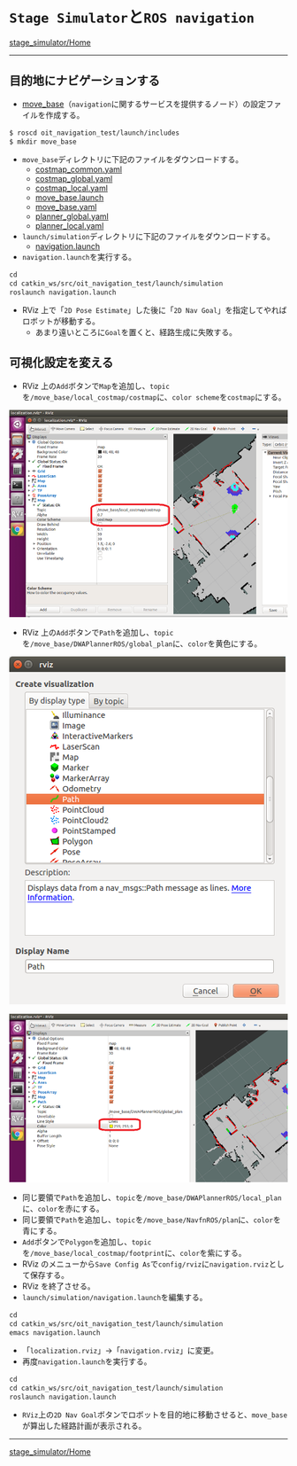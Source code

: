 # `Stage Simulator`と`ROS navigation`

[stage_simulator/Home](Home.md)

---

## 目的地にナビゲーションする

- [move_base](http://wiki.ros.org/move_base)（`navigation`に関するサービスを提供するノード）の設定ファイルを作成する。

```shell
$ roscd oit_navigation_test/launch/includes
$ mkdir move_base
```

- `move_base`ディレクトリに下記のファイルをダウンロードする。
  - [costmap_common.yaml](https://raw.githubusercontent.com/KMiyawaki/lectures/master/ros/stage_simulator/stage_simulator_and_ros_navigation/costmap_common.yaml)
  - [costmap_global.yaml](https://raw.githubusercontent.com/KMiyawaki/lectures/master/ros/stage_simulator/stage_simulator_and_ros_navigation/costmap_global.yaml)
  - [costmap_local.yaml](https://raw.githubusercontent.com/KMiyawaki/lectures/master/ros/stage_simulator/stage_simulator_and_ros_navigation/costmap_local.yaml)
  - [move_base.launch](https://raw.githubusercontent.com/KMiyawaki/lectures/master/ros/stage_simulator/stage_simulator_and_ros_navigation/move_base.launch)
  - [move_base.yaml](https://raw.githubusercontent.com/KMiyawaki/lectures/master/ros/stage_simulator/stage_simulator_and_ros_navigation/move_base.yaml)
  - [planner_global.yaml](https://raw.githubusercontent.com/KMiyawaki/lectures/master/ros/stage_simulator/stage_simulator_and_ros_navigation/planner_global.yaml)
  - [planner_local.yaml](https://raw.githubusercontent.com/KMiyawaki/lectures/master/ros/stage_simulator/stage_simulator_and_ros_navigation/planner_local.yaml)
- `launch/simulation`ディレクトリに下記のファイルをダウンロードする。
  - [navigation.launch](https://raw.githubusercontent.com/KMiyawaki/lectures/master/ros/stage_simulator/stage_simulator_and_ros_navigation/navigation.launch)
- `navigation.launch`を実行する。

```shell
cd
cd catkin_ws/src/oit_navigation_test/launch/simulation
roslaunch navigation.launch
```

- RViz 上で「`2D Pose Estimate`」した後に「`2D Nav Goal`」を指定してやればロボットが移動する。
  - あまり遠いところに`Goal`を置くと、経路生成に失敗する。

## 可視化設定を変える

- RViz 上の`Add`ボタンで`Map`を追加し、`topic`を`/move_base/local_costmap/costmap`に、`color scheme`を`costmap`にする。

![2017-12-18_17-41-21.png](2017-12-18_17-41-21.png)

- RViz 上の`Add`ボタンで`Path`を追加し、`topic`を`/move_base/DWAPlannerROS/global_plan`に、`color`を黄色にする。

![2017-12-18_17-45-40.png](2017-12-18_17-45-40.png)

![2017-12-18_17-46-11.png](2017-12-18_17-46-11.png)

- 同じ要領で`Path`を追加し、`topic`を`/move_base/DWAPlannerROS/local_plan`に、`color`を赤にする。
- 同じ要領で`Path`を追加し、`topic`を`/move_base/NavfnROS/plan`に、`color`を青にする。
- `Add`ボタンで`Polygon`を追加し、`topic`を`/move_base/local_costmap/footprint`に、`color`を紫にする。
- RViz のメニューから`Save Config As`で`config/rviz`に`navigation.rviz`として保存する。
- RViz を終了させる。
- `launch/simulation/navigation.launch`を編集する。

```shell
cd
cd catkin_ws/src/oit_navigation_test/launch/simulation
emacs navigation.launch
```

- 「`localization.rviz`」->「`navigation.rviz`」に変更。
- 再度`navigation.launch`を実行する。

```shell
cd
cd catkin_ws/src/oit_navigation_test/launch/simulation
roslaunch navigation.launch
```

- `RViz`上の`2D Nav Goal`ボタンでロボットを目的地に移動させると、`move_base`が算出した経路計画が表示される。

---

[stage_simulator/Home](Home.md)
